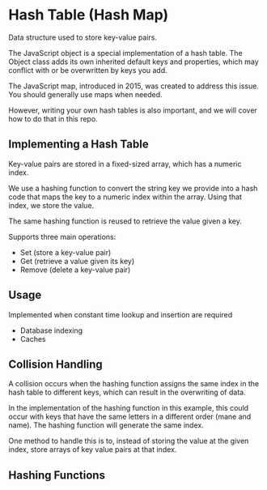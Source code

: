 # Hash Table (Hash Map)

Data structure used to store key-value pairs.

The JavaScript object is a special implementation of a hash table.
The Object class adds its own inherited default keys and properties, which may conflict with or be overwritten by keys you add.

The JavaScript map, introduced in 2015, was created to address this issue. You should generally use maps when needed.

However, writing your own hash tables is also important, and we will cover how to do that in this repo.

## Implementing a Hash Table

Key-value pairs are stored in a fixed-sized array, which has a numeric index.

We use a hashing function to convert the string key we provide into a hash code that maps the key to a numeric index within the array. Using that index, we store the value.

The same hashing function is reused to retrieve the value given a key.

Supports three main operations:

- Set (store a key-value pair)
- Get (retrieve a value given its key)
- Remove (delete a key-value pair)

## Usage

Implemented when constant time lookup and insertion are required

- Database indexing
- Caches

## Collision Handling

A collision occurs when the hashing function assigns the same index in the hash table to different keys, which can result in the overwriting of data.

In the implementation of the hashing function in this example, this could occur with keys that have the same letters in a different order (mane and name). The hashing function will generate the same index.

One method to handle this is to, instead of storing the value at the given index, store arrays of key value pairs at that index.

## Hashing Functions

